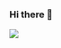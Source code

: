 ### Hi there 👋 
![](https://capsule-render.vercel.app/api?type=Venom&color=auto&height=200&section=header&text=Welcome%20to%20Juuunie%20World!&fontSize=30)


<!--
**juuun1e/juuun1e** is a ✨ _special_ ✨ repository because its `README.md` (this file) appears on your GitHub profile.

Here are some ideas to get you started:

- 🔭 I’m currently working on ...
- 🌱 I’m currently learning ...
- 👯 I’m looking to collaborate on ...
- 🤔 I’m looking for help with ...
- 💬 Ask me about ...
- 📫 How to reach me: ...
- 😄 Pronouns: ...
- ⚡ Fun fact: ...
-->
